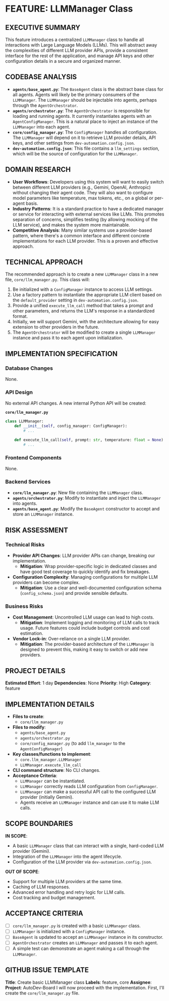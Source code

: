 # FEATURE: LLMManager Class

## EXECUTIVE SUMMARY
This feature introduces a centralized `LLMManager` class to handle all interactions with Large Language Models (LLMs). This will abstract away the complexities of different LLM provider APIs, provide a consistent interface for the rest of the application, and manage API keys and other configuration details in a secure and organized manner.

## CODEBASE ANALYSIS
- **`agents/base_agent.py`**: The `BaseAgent` class is the abstract base class for all agents. Agents will likely be the primary consumers of the `LLMManager`. The `LLMManager` should be injectable into agents, perhaps through the `AgentOrchestrator`.
- **`agents/orchestrator.py`**: The `AgentOrchestrator` is responsible for loading and running agents. It currently instantiates agents with an `AgentConfigManager`. This is a natural place to inject an instance of the `LLMManager` into each agent.
- **`core/config_manager.py`**: The `ConfigManager` handles all configuration. The `LLMManager` will depend on it to retrieve LLM provider details, API keys, and other settings from `dev-automation.config.json`.
- **`dev-automation.config.json`**: This file contains a `llm_settings` section, which will be the source of configuration for the `LLMManager`.

## DOMAIN RESEARCH
- **User Workflows**: Developers using this system will want to easily switch between different LLM providers (e.g., Gemini, OpenAI, Anthropic) without changing their agent code. They will also want to configure model parameters like temperature, max tokens, etc., on a global or per-agent basis.
- **Industry Patterns**: It is a standard practice to have a dedicated manager or service for interacting with external services like LLMs. This promotes separation of concerns, simplifies testing (by allowing mocking of the LLM service), and makes the system more maintainable.
- **Competitive Analysis**: Many similar systems use a provider-based pattern, where there's a common interface and different concrete implementations for each LLM provider. This is a proven and effective approach.

## TECHNICAL APPROACH
The recommended approach is to create a new `LLMManager` class in a new file, `core/llm_manager.py`. This class will:
1.  Be initialized with a `ConfigManager` instance to access LLM settings.
2.  Use a factory pattern to instantiate the appropriate LLM client based on the `default_provider` setting in `dev-automation.config.json`.
3.  Provide a unified `execute_llm_call` method that takes a prompt and other parameters, and returns the LLM's response in a standardized format.
4.  Initially, we will support Gemini, with the architecture allowing for easy extension to other providers in the future.
5.  The `AgentOrchestrator` will be modified to create a single `LLMManager` instance and pass it to each agent upon initialization.

## IMPLEMENTATION SPECIFICATION
### Database Changes
None.

### API Design
No external API changes. A new internal Python API will be created:

**`core/llm_manager.py`**
```python
class LLMManager:
    def __init__(self, config_manager: ConfigManager):
        # ...

    def execute_llm_call(self, prompt: str, temperature: float = None) -> str:
        # ...
```

### Frontend Components
None.

### Backend Services
- **`core/llm_manager.py`**: New file containing the `LLMManager` class.
- **`agents/orchestrator.py`**: Modify to instantiate and inject the `LLMManager` into agents.
- **`agents/base_agent.py`**: Modify the `BaseAgent` constructor to accept and store an `LLMManager` instance.

## RISK ASSESSMENT
### Technical Risks
- **Provider API Changes**: LLM provider APIs can change, breaking our implementation.
  - **Mitigation**: Wrap provider-specific logic in dedicated classes and have good test coverage to quickly identify and fix breakages.
- **Configuration Complexity**: Managing configurations for multiple LLM providers can become complex.
  - **Mitigation**: Use a clear and well-documented configuration schema (`config_schema.json`) and provide sensible defaults.

### Business Risks
- **Cost Management**: Uncontrolled LLM usage can lead to high costs.
  - **Mitigation**: Implement logging and monitoring of LLM calls to track usage. Future features could include budget controls and cost estimation.
- **Vendor Lock-in**: Over-reliance on a single LLM provider.
  - **Mitigation**: The provider-based architecture of the `LLMManager` is designed to prevent this, making it easy to switch or add new providers.

## PROJECT DETAILS
**Estimated Effort**: 1 day
**Dependencies**: None
**Priority**: High
**Category**: feature

## IMPLEMENTATION DETAILS
- **Files to create**:
  - `core/llm_manager.py`
- **Files to modify**:
  - `agents/base_agent.py`
  - `agents/orchestrator.py`
  - `core/config_manager.py` (to add `llm_manager` to the `AgentConfigManager`)
- **Key classes/functions to implement**:
  - `core.llm_manager.LLMManager`
  - `LLMManager.execute_llm_call`
- **CLI command structure**: No CLI changes.
- **Acceptance Criteria**:
  - `LLMManager` can be instantiated.
  - `LLMManager` correctly reads LLM configuration from `ConfigManager`.
  - `LLMManager` can make a successful API call to the configured LLM provider (initially Gemini).
  - Agents receive an `LLMManager` instance and can use it to make LLM calls.

## SCOPE BOUNDARIES
**IN SCOPE**:
- A basic `LLMManager` class that can interact with a single, hard-coded LLM provider (Gemini).
- Integration of the `LLMManager` into the agent lifecycle.
- Configuration of the LLM provider via `dev-automation.config.json`.

**OUT OF SCOPE**:
- Support for multiple LLM providers at the same time.
- Caching of LLM responses.
- Advanced error handling and retry logic for LLM calls.
- Cost tracking and budget management.

## ACCEPTANCE CRITERIA
- [ ] `core/llm_manager.py` is created with a basic `LLMManager` class.
- [ ] `LLMManager` is initialized with a `ConfigManager` instance.
- [ ] `BaseAgent` is updated to accept an `LLMManager` instance in its constructor.
- [ ] `AgentOrchestrator` creates an `LLMManager` and passes it to each agent.
- [ ] A simple test can demonstrate an agent making a call through the `LLMManager`.

## GITHUB ISSUE TEMPLATE
**Title**: Create basic LLMManager class
**Labels**: feature, core
**Assignee**:
**Project**: AutoDev-Board
I will now proceed with the implementation. First, I'll create the `core/llm_manager.py` file.

